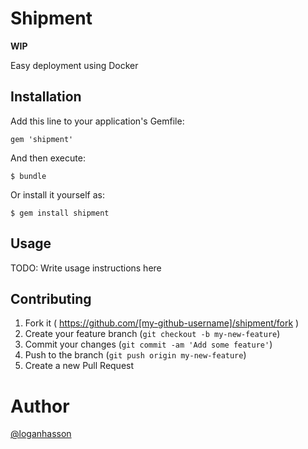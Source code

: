 # Shipment

**WIP**

Easy deployment using Docker

## Installation

Add this line to your application's Gemfile:

    gem 'shipment'

And then execute:

    $ bundle

Or install it yourself as:

    $ gem install shipment

## Usage

TODO: Write usage instructions here

## Contributing

1. Fork it ( https://github.com/[my-github-username]/shipment/fork )
2. Create your feature branch (`git checkout -b my-new-feature`)
3. Commit your changes (`git commit -am 'Add some feature'`)
4. Push to the branch (`git push origin my-new-feature`)
5. Create a new Pull Request

# Author

[@loganhasson](http://twitter.com/loganhasson)

